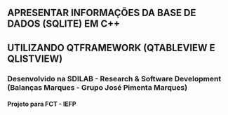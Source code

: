 ## APRESENTAR INFORMAÇÕES DA BASE DE DADOS (SQLITE) EM C++ 
## UTILIZANDO QTFRAMEWORK (QTABLEVIEW E QLISTVIEW)

### Desenvolvido na SDILAB - Research & Software Development (Balanças Marques - Grupo José Pimenta Marques)
#### Projeto para FCT - IEFP
